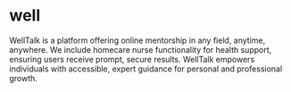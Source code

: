 # well
WellTalk is a platform offering online mentorship in any field, anytime, anywhere. We include homecare nurse functionality for health support, ensuring users receive prompt, secure results. WellTalk empowers individuals with accessible, expert guidance for personal and professional growth.
